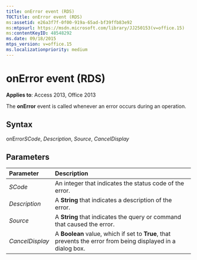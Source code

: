 ```yaml
---
title: onError event (RDS)
TOCTitle: onError event (RDS)
ms:assetid: e26a3f7f-0f00-919a-65ad-bf39ffb83e92
ms:mtpsurl: https://msdn.microsoft.com/library/JJ250153(v=office.15)
ms:contentKeyID: 48548292
ms.date: 09/18/2015
mtps_version: v=office.15
ms.localizationpriority: medium
---
```


# onError event (RDS)

**Applies to**: Access 2013, Office 2013

The **onError** event is called whenever an error occurs during an operation.

## Syntax

onError*SCode*, *Description*, *Source*, *CancelDisplay*

## Parameters

|Parameter|Description|
|:--------|:----------|
|*SCode* |An integer that indicates the status code of the error.|
|*Description* |A **String** that indicates a description of the error.|
|*Source* |A **String** that indicates the query or command that caused the error.|
|*CancelDisplay* |A **Boolean** value, which if set to **True**, that prevents the error from being displayed in a dialog box.|

